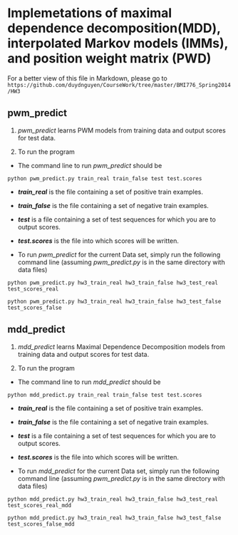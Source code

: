  Implemetations of maximal dependence decomposition(MDD), interpolated Markov models (IMMs), and position weight matrix (PWD)
==================================================

For a better view of this file in Markdown, please go to `https://github.com/duydnguyen/CourseWork/tree/master/BMI776_Spring2014/HW3`

pwm_predict
-----------

1. *pwm_predict* learns PWM models from training data and output scores for test data.

2. To run the program

* The command line to run *pwm_predict* should be

``python pwm_predict.py train_real train_false test test.scores``

+ ***train_real*** is the file containing a set of positive train examples.

+ ***train_false*** is the file containing a set of negative train examples.

+ ***test*** is a file containing a set of test sequences for which you are to output scores.

+ ***test.scores*** is the file into which scores will be written.

* To run *pwm_predict* for the current Data set, simply run the following command line (assuming *pwm_predict.py* is in the same directory with data files)

``python pwm_predict.py hw3_train_real hw3_train_false hw3_test_real test_scores_real``

``python pwm_predict.py hw3_train_real hw3_train_false hw3_test_false test_scores_false``


mdd_predict
-----------

1. *mdd_predict* learns Maximal Dependence Decomposition models from training data and output scores for test data.

2. To run the program

* The command line to run *mdd_predict* should be

``python mdd_predict.py train_real train_false test test.scores``

+ ***train_real*** is the file containing a set of positive train examples.

+ ***train_false*** is the file containing a set of negative train examples.

+ ***test*** is a file containing a set of test sequences for which you are to output scores.

+ ***test.scores*** is the file into which scores will be written.

* To run *mdd_predict* for the current Data set, simply run the following command line (assuming *pwm_predict.py* is in the same directory with data files)

``python mdd_predict.py hw3_train_real hw3_train_false hw3_test_real test_scores_real_mdd``

``python mdd_predict.py hw3_train_real hw3_train_false hw3_test_false test_scores_false_mdd``
